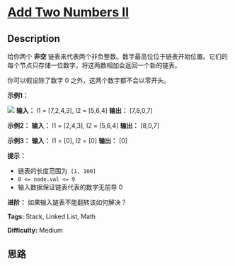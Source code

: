# [Add Two Numbers II][title]

## Description

给你两个 **非空** 链表来代表两个非负整数。数字最高位位于链表开始位置。它们的每个节点只存储一位数字。将这两数相加会返回一个新的链表。

你可以假设除了数字 0 之外，这两个数字都不会以零开头。



**示例1：**

![](https://pic.leetcode-cn.com/1626420025-fZfzMX-image.png)
            **输入：** l1 = [7,2,4,3], l2 = [5,6,4]    **输出：** [7,8,0,7]    

**示例2：**
            **输入：** l1 = [2,4,3], l2 = [5,6,4]    **输出：** [8,0,7]    

**示例3：**
            **输入：** l1 = [0], l2 = [0]    **输出：** [0]    



**提示：**

  * 链表的长度范围为` [1, 100]`
  * `0 <= node.val <= 9`
  * 输入数据保证链表代表的数字无前导 0



**进阶：** 如果输入链表不能翻转该如何解决？


**Tags:** Stack, Linked List, Math

**Difficulty:** Medium

## 思路

[title]: https://leetcode-cn.com/problems/add-two-numbers-ii
